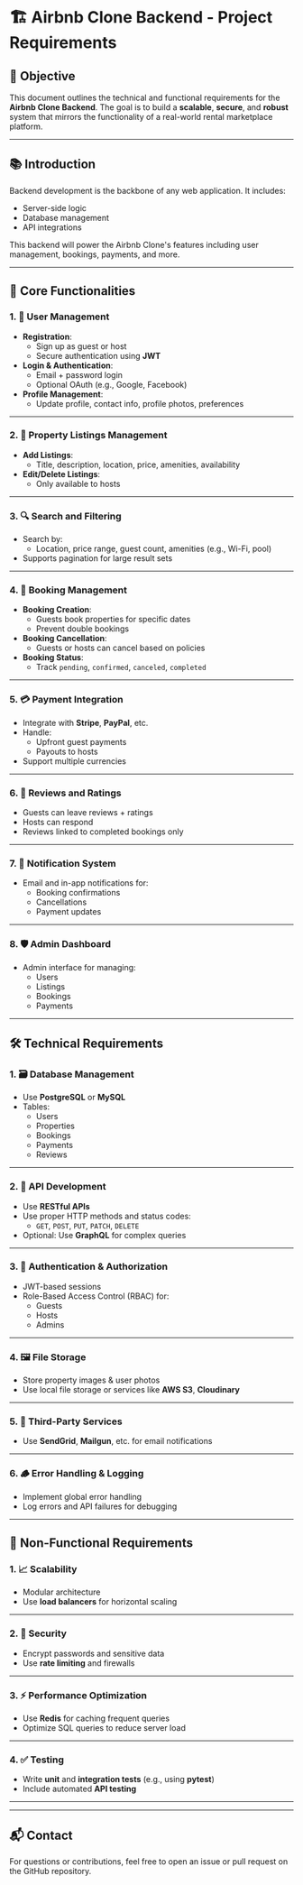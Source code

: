 # 🏗️ Airbnb Clone Backend - Project Requirements

## 🎯 Objective

This document outlines the technical and functional requirements for the **Airbnb Clone Backend**. The goal is to build a **scalable**, **secure**, and **robust** system that mirrors the functionality of a real-world rental marketplace platform.

---

## 📚 Introduction

Backend development is the backbone of any web application. It includes:

- Server-side logic  
- Database management  
- API integrations

This backend will power the Airbnb Clone's features including user management, bookings, payments, and more.

---

## 🔑 Core Functionalities

### 1. 👥 User Management

- **Registration**:
  - Sign up as guest or host
  - Secure authentication using **JWT**
- **Login & Authentication**:
  - Email + password login
  - Optional OAuth (e.g., Google, Facebook)
- **Profile Management**:
  - Update profile, contact info, profile photos, preferences

---

### 2. 🏡 Property Listings Management

- **Add Listings**:
  - Title, description, location, price, amenities, availability
- **Edit/Delete Listings**:
  - Only available to hosts

---

### 3. 🔍 Search and Filtering

- Search by:
  - Location, price range, guest count, amenities (e.g., Wi-Fi, pool)
- Supports pagination for large result sets

---

### 4. 📅 Booking Management

- **Booking Creation**:
  - Guests book properties for specific dates
  - Prevent double bookings
- **Booking Cancellation**:
  - Guests or hosts can cancel based on policies
- **Booking Status**:
  - Track `pending`, `confirmed`, `canceled`, `completed`

---

### 5. 💳 Payment Integration

- Integrate with **Stripe**, **PayPal**, etc.
- Handle:
  - Upfront guest payments
  - Payouts to hosts
- Support multiple currencies

---

### 6. 🌟 Reviews and Ratings

- Guests can leave reviews + ratings
- Hosts can respond
- Reviews linked to completed bookings only

---

### 7. 🔔 Notification System

- Email and in-app notifications for:
  - Booking confirmations
  - Cancellations
  - Payment updates

---

### 8. 🛡️ Admin Dashboard

- Admin interface for managing:
  - Users
  - Listings
  - Bookings
  - Payments

---

## 🛠️ Technical Requirements

### 1. 🗃️ Database Management

- Use **PostgreSQL** or **MySQL**
- Tables:
  - Users
  - Properties
  - Bookings
  - Payments
  - Reviews

---

### 2. 🔗 API Development

- Use **RESTful APIs**
- Use proper HTTP methods and status codes:
  - `GET`, `POST`, `PUT`, `PATCH`, `DELETE`
- Optional: Use **GraphQL** for complex queries

---

### 3. 🔐 Authentication & Authorization

- JWT-based sessions
- Role-Based Access Control (RBAC) for:
  - Guests
  - Hosts
  - Admins

---

### 4. 🖼️ File Storage

- Store property images & user photos
- Use local file storage or services like **AWS S3**, **Cloudinary**

---

### 5. 🧩 Third-Party Services

- Use **SendGrid**, **Mailgun**, etc. for email notifications

---

### 6. 🪵 Error Handling & Logging

- Implement global error handling
- Log errors and API failures for debugging

---

## 🚀 Non-Functional Requirements

### 1. 📈 Scalability

- Modular architecture
- Use **load balancers** for horizontal scaling

---

### 2. 🔐 Security

- Encrypt passwords and sensitive data
- Use **rate limiting** and firewalls

---

### 3. ⚡ Performance Optimization

- Use **Redis** for caching frequent queries
- Optimize SQL queries to reduce server load

---

### 4. ✅ Testing

- Write **unit** and **integration tests** (e.g., using **pytest**)
- Include automated **API testing**

---

---

## 📬 Contact

For questions or contributions, feel free to open an issue or pull request on the GitHub repository.
